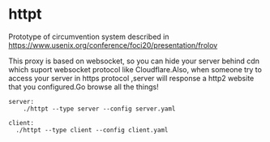 # httpt
Prototype of circumvention system described in https://www.usenix.org/conference/foci20/presentation/frolov



This proxy is based on websocket, so you can hide your server behind cdn which suport websocket protocol like Cloudflare.Also, when someone try to access your server in https protocol ,server will response a http2 website that you configured.Go browse all the things!



~~~shell
server:
	./httpt --type server --config server.yaml
	
client:
  ./httpt --type client --config client.yaml
~~~

